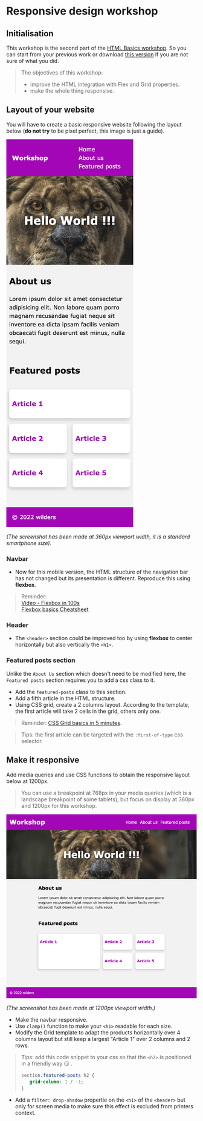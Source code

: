 # Responsive design workshop 

## Initialisation

This workshop is the second part of the [HTML Basics workshop](https://wildcodeschool.github.io/html-basics-workshop/).
So you can start from your previous work or download [this version](https://github.com/WildCodeSchool/html-css-workshop-basics/archive/refs/heads/master.zip) if you are not sure of what you did.

> The objectives of this workshop: 
> - improve the HTML integration with Flex and Grid properties.
> - make the whole thing responsive.

## Layout of your website
You will have to create a basic responsive website following the layout below (**do not try** to be pixel perfect, this image is just a guide). 

![Layout to reproduce](mobile_layout.png) 

*(The screenshot has been made at 360px viewport width, it is a standard smartphone size).*


### Navbar

- Now for this mobile version, the HTML structure of the navigation bar has not changed but its presentation is different. Reproduce this using **flexbox**.

> Reminder:  
> [Video - Flexbox in 100s](https://www.youtube.com/watch?v=K74l26pE4YA)  
> [Flexbox basics Cheatsheet](https://jonitrythall.com/content/images/flexboxsheet.pdf)


### Header

- The `<header>` section could be improved too by using **flexbox** to center horizontally but also vertically the `<h1>`.

### Featured posts section

Unlike the `About Us` section which doesn't need to be modified here, the `Featured posts` section requires you to add a css class to it.
- Add the `featured-posts` class to this section.
- Add a fifth article in the HTML structure.
- Using CSS grid, create a 2 columns layout. According to the template, the first article will take 2 cells in the grid, others only one.

> Reminder: [CSS Grid basics in 5 minutes](https://www.freecodecamp.org/news/learn-css-grid-in-5-minutes-f582e87b1228).  

> Tips: the first article can be targeted with the `:first-of-type` css selector.

## Make it responsive

Add media queries and use CSS functions to obtain the responsive layout below at 1200px. 
> You can use a breakpoint at 768px in your media queries (which is a landscape breakpoint of some tablets), but focus on display at 360px and 1200px for this workshop.

![Layout to reproduce](desktop_layout.png) 

*(The screenshot has been made at 1200px viewport width.)*

- Make the navbar responsive.
- Use `clamp()` function to make your `<h1>` readable for each size.
- Modify the Grid template to adapt the products horizontally over 4 columns layout but still keep a largest "Article 1" over 2 columns and 2 rows.

> Tips: add this code snippet to your css so that the `<h2>` is positioned in a friendly way 😏 .
> ```css
> section.featured-posts h2 {
>    grid-column: 1 / -1;
> }
> ```

- Add a `filter: drop-shadow` propertie on the `<h1>` of the `<header>` but only for screen media to make sure this effect is excluded from printers context.
